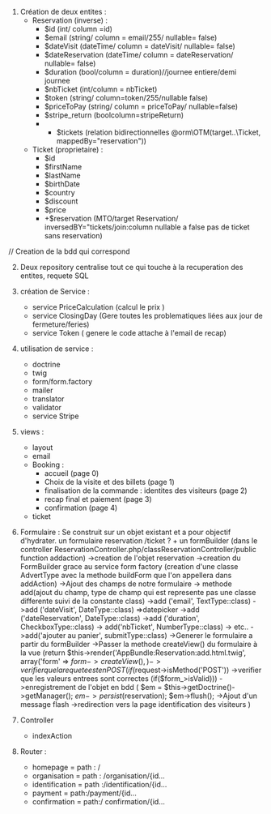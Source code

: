 1. Création de deux entites :
    - Reservation (inverse) :
        - $id (int/ column =id)
        - $email (string/ column = email/255/ nullable= false)
        - $dateVisit (dateTime/ column = dateVisit/ nullable= false)
        - $dateReservation (dateTime/ column = dateReservation/ nullable= false)
        - $duration (bool/column = duration)//journee entiere/demi journee
        - $nbTicket (int/column = nbTicket)
        - $token (string/ column=token/255/nullable false)
        - $priceToPay (string/ column = priceToPay/ nullable=false)
        - $stripe_return (boolcolumn=stripeReturn)
        - + $tickets (relation bidirectionnelles @orm\OTM(target..\Ticket, mappedBy="reservation"))
    - Ticket (proprietaire) :
        - $id
        - $firstName
        - $lastName
        - $birthDate
        - $country
        - $discount  
        - $price
        - +$reservation (MTO/target Reservation/ inversedBY="tickets/join:column nullable a false pas de ticket sans reservation)
        
 // Creation de la bdd qui correspond  
 
2. Deux repository
centralise tout ce qui touche à la recuperation des entites, requete SQL


3. création de Service :
    - service PriceCalculation (calcul le prix )
    - service ClosingDay (Gere toutes les problematiques liées aux jour de fermeture/feries)
    - service Token ( genere le code attache à l'email de recap)
    
4. utilisation de service :
    - doctrine
    - twig
    - form/form.factory
    - mailer
    - translator
    - validator 
    - service Stripe 
    
5. views :
    - layout
    - email
    - Booking :
        - accueil (page 0)
        - Choix de la visite et des billets (page 1)
        - finalisation de la commande : identites des visiteurs (page 2)
        - recap final et paiement (page 3)
        - confirmation (page 4)
    - ticket
    
6. Formulaire :
 Se construit sur un objet existant et a pour objectif d'hydrater.
 un formulaire reservation /ticket ? + un formBuilder (dans le controller ReservationController.php/classReservationController/public function addaction)
        ->creation de l'objet reservation
        ->creation du FormBuilder grace au service form factory (creation d'une classe AdvertType avec la methode buildForm que l'on appellera dans addAction)
        ->Ajout des champs de notre formulaire
            -> methode add(ajout du champ, type de champ qui est represente pas une classe differente suivi de la constante class)
            ->add ('email', TextType::class)
            ->add ('dateVisit', DateType::class)    =>datepicker
            ->add ('dateReservation', DateType::class)
            ->add ('duration', CheckboxType::class)
            -> add('nbTicket', NumberType::class)
            -> etc..
            ->add('ajouter au panier', submitType::class)
        ->Generer le formulaire a partir du formBuilder
        ->Passer la methode createView() du formulaire à la vue 
        (return $this->render('AppBundle:Reservation:add.html.twig', array('form' => $form->createView(),)
        ->verifier que la requete est en POST (if($request->isMethod('POST'))
        ->verifier que les valeurs entrees sont correctes (if($form_>isValid)))
        ->enregistrement de l'objet en bdd (   $em = $this->getDoctrine()->getManager();
                                                    $em->persist($reservation);
                                                    $em->flush();
        ->Ajout d'un message flash
        ->redirection vers la page identification des visiteurs
)
            
 
7. Controller
    - indexAction
    

8. Router :
    - homepage = path : /
    - organisation = path : /organisation/{id...
    - identification = path :/identification/{id...
    - payment = path:/payment/{id...
    - confirmation = path:/ confirmation/{id...